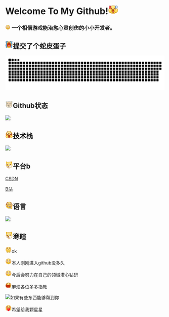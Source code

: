 # Welcome To My Github!<img src="image/.README_image/加油.png" width="30"  >



### <img src="image/.README_image/害羞.png" width="16">   一个相信游戏能治愈心灵创伤的小小开发者。



## <img src="image/.README_image/大哭.png" width="24" >提交了个蛇皮蛋子


![亮色](image/.README_image/github-contribution-grid-snake.svg)

## <img src="image/.README_image/藏狐.png" width="24" >Github状态

<img src="https://github-readme-stats.vercel.app/api?username=tiredliu&show_icons=true&theme=blue_navy&hide_title=true"> 



## <img src="image/.README_image/星星眼.png" width="24" >技术栈

![](https://skillicons.dev/icons?i=c,cpp,cs,unity,lua)

## <img src="image/.README_image/狗头.png" width="24" >平台b

[CSDN]([这个bug不是我-CSDN博客](https://blog.csdn.net/qq_52373338?spm=1010.2135.3001.5343))

[B站](https://space.bilibili.com/631602621?spm_id_from=333.1007.0.0)

## <img src="image/.README_image/嗑瓜子.png" width="24" >语言

 <img src="https://github-readme-stats.vercel.app/api/top-langs/?username=tiredliu&hide_title=true&layout=compact&text_color=82AAFF&border_color=ffffff&bg_color=000000">



## <img src="image/.README_image/狗头.png" width="24" >寒暄

<img src="image/.README_image/鼓掌.png" width="20" >ok

<img src="image/.README_image/害羞.png" width="20" >本人刚刚进入github没多久

<img src="image/.README_image/害羞.png" width="20" >今后会努力在自己的领域潜心钻研

<img src="image/.README_image/笑歪.png" width="20" >麻烦各位多多指教

<img src="image/.README_image/赞.png" width="20" >如果有些东西能够帮到你

<img src="image/.README_image/爱你.png" width="20" >希望给我颗星星

